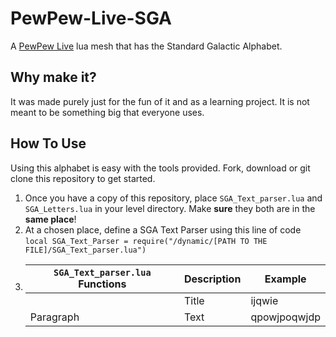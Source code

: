 # PewPew-Live-SGA
A [PewPew Live](https://pewpew.live/) lua mesh that has the Standard Galactic Alphabet. 

## Why make it?
It was made purely just for the fun of it and as a learning project. It is not meant to be something big that everyone uses.

## How To Use
Using this alphabet is easy with the tools provided. Fork, download or git clone this repository to get started.

1. Once you have a copy of this repository, place ```SGA_Text_parser.lua``` and ```SGA_Letters.lua``` in your level directory. Make **sure** they both are in the **same place**!
2. At a chosen place, define a SGA Text Parser using this line of code `local SGA_Text_Parser = require("/dynamic/[PATH TO THE FILE]/SGA_Text_parser.lua")`
3. |`SGA_Text_parser.lua` Functions|Description|Example
   |-|-|-|
   ||    Title    | ijqwie |
   | Paragraph |    Text     | qpowjpoqwjdp |

